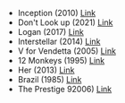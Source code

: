 - Inception (2010) [Link](https://www.imdb.com/title/tt1375666/)
- Don't Look up (2021) [Link](https://www.imdb.com/title/tt11286314/) 
- Logan (2017) [Link](https://www.imdb.com/title/tt3315342/)
- Interstellar (2014) [Link](https://www.imdb.com/title/tt0816692/)
- V for Vendetta (2005) [Link](https://www.imdb.com/title/tt0434409/)
- 12 Monkeys (1995) [Link](https://www.imdb.com/title/tt0114746/)
- Her (2013) [Link](https://m.imdb.com/title/tt1798709/)
- Brazil (1985) [Link](https://www.imdb.com/title/tt0088846/)
- The Prestige 92006) [Link](https://www.imdb.com/title/tt0482571/)

